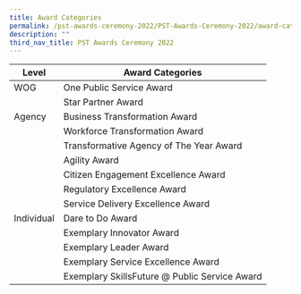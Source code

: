 ```yaml
---
title: Award Categories
permalink: /pst-awards-ceremony-2022/PST-Awards-Ceremony-2022/award-categories
description: ""
third_nav_title: PST Awards Ceremony 2022
---
```


| Level | Award Categories |
| -------- | -------- |
| WOG  | One Public Service Award     |
|     | Star Partner  Award     |
| Agency | Business Transformation Award|
|     | Workforce Transformation Award     |
|     | Transformative Agency of The Year Award |
|     | Agility Award    |
|     | Citizen Engagement Excellence Award    |
|     | Regulatory Excellence Award    |
|     | Service Delivery Excellence Award    |
| Individual    | Dare to Do Award    |
|     | Exemplary Innovator Award    |
|     | Exemplary Leader Award    |
|     | Exemplary Service Excellence Award    |
|     | Exemplary SkillsFuture @ Public Service Award    |